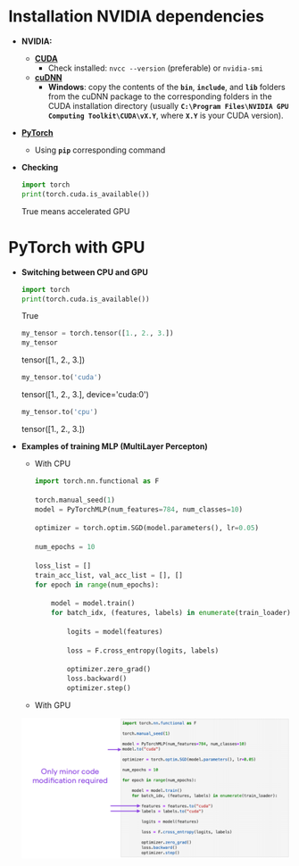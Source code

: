 # Installation NVIDIA dependencies

- **NVIDIA:**
    - **[CUDA](https://developer.nvidia.com/cuda-toolkit)**
        - Check installed: `nvcc --version` (preferable) or `nvidia-smi`
    - [**cuDNN**](https://developer.nvidia.com/cudnn)
        - **Windows**: copy the contents of the **`bin`**, **`include`**, and **`lib`** folders from the cuDNN package to the corresponding folders in the CUDA installation directory (usually **`C:\Program Files\NVIDIA GPU Computing Toolkit\CUDA\vX.Y`**, where **`X.Y`** is your CUDA version).
- [**PyTorch**](https://pytorch.org/get-started/locally/)
    - Using **`pip`** corresponding command
- **Checking**
    
    ```python
    import torch
    print(torch.cuda.is_available())
    ```
    
    True means accelerated GPU
    

# PyTorch with GPU

- **Switching between CPU and GPU**
    
    ```python
    import torch
    print(torch.cuda.is_available())
    ```
    
    True
    
    ```python
    my_tensor = torch.tensor([1., 2., 3.])
    my_tensor
    ```
    
    tensor([1., 2., 3.])
    
    ```python
    my_tensor.to('cuda')
    ```
    
    tensor([1., 2., 3.], device='cuda:0')
    
    ```python
    my_tensor.to('cpu')
    ```
    
    tensor([1., 2., 3.])
    
- **Examples of training MLP (MultiLayer Percepton)**
    - With CPU
        
        ```python
        import torch.nn.functional as F
        
        torch.manual_seed(1)
        model = PyTorchMLP(num_features=784, num_classes=10)
        
        optimizer = torch.optim.SGD(model.parameters(), lr=0.05)
        
        num_epochs = 10
        
        loss_list = []
        train_acc_list, val_acc_list = [], []
        for epoch in range(num_epochs):
        
            model = model.train()
            for batch_idx, (features, labels) in enumerate(train_loader):
        
                logits = model(features)
        
                loss = F.cross_entropy(logits, labels)
        
                optimizer.zero_grad()
                loss.backward()
                optimizer.step()
        ```
        
    - With GPU
    
    ![pytorch_MLP_GPU](assets/pytorch_GPU_MLP.png)
